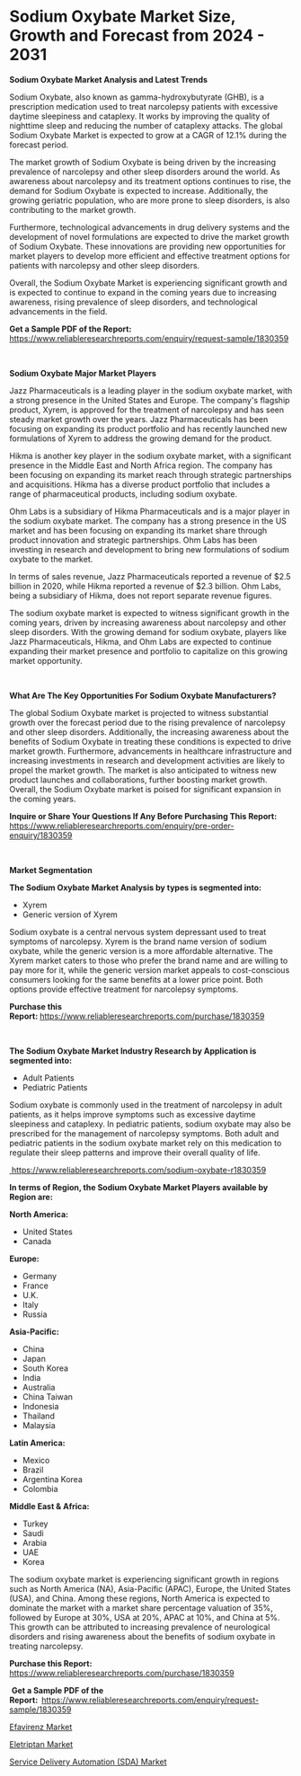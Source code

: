<p><h1>Sodium Oxybate Market Size, Growth and Forecast from 2024 - 2031</h1></p><p><strong>Sodium Oxybate Market Analysis and Latest Trends</strong></p>
<p><p>Sodium Oxybate, also known as gamma-hydroxybutyrate (GHB), is a prescription medication used to treat narcolepsy patients with excessive daytime sleepiness and cataplexy. It works by improving the quality of nighttime sleep and reducing the number of cataplexy attacks. The global Sodium Oxybate Market is expected to grow at a CAGR of 12.1% during the forecast period.</p><p>The market growth of Sodium Oxybate is being driven by the increasing prevalence of narcolepsy and other sleep disorders around the world. As awareness about narcolepsy and its treatment options continues to rise, the demand for Sodium Oxybate is expected to increase. Additionally, the growing geriatric population, who are more prone to sleep disorders, is also contributing to the market growth.</p><p>Furthermore, technological advancements in drug delivery systems and the development of novel formulations are expected to drive the market growth of Sodium Oxybate. These innovations are providing new opportunities for market players to develop more efficient and effective treatment options for patients with narcolepsy and other sleep disorders.</p><p>Overall, the Sodium Oxybate Market is experiencing significant growth and is expected to continue to expand in the coming years due to increasing awareness, rising prevalence of sleep disorders, and technological advancements in the field.</p></p>
<p><strong>Get a Sample PDF of the Report:&nbsp;</strong> <a href="https://www.reliableresearchreports.com/enquiry/request-sample/1830359">https://www.reliableresearchreports.com/enquiry/request-sample/1830359</a></p>
<p>&nbsp;</p>
<p><strong>Sodium Oxybate Major Market Players</strong></p>
<p><p>Jazz Pharmaceuticals is a leading player in the sodium oxybate market, with a strong presence in the United States and Europe. The company's flagship product, Xyrem, is approved for the treatment of narcolepsy and has seen steady market growth over the years. Jazz Pharmaceuticals has been focusing on expanding its product portfolio and has recently launched new formulations of Xyrem to address the growing demand for the product.</p><p>Hikma is another key player in the sodium oxybate market, with a significant presence in the Middle East and North Africa region. The company has been focusing on expanding its market reach through strategic partnerships and acquisitions. Hikma has a diverse product portfolio that includes a range of pharmaceutical products, including sodium oxybate.</p><p>Ohm Labs is a subsidiary of Hikma Pharmaceuticals and is a major player in the sodium oxybate market. The company has a strong presence in the US market and has been focusing on expanding its market share through product innovation and strategic partnerships. Ohm Labs has been investing in research and development to bring new formulations of sodium oxybate to the market.</p><p>In terms of sales revenue, Jazz Pharmaceuticals reported a revenue of $2.5 billion in 2020, while Hikma reported a revenue of $2.3 billion. Ohm Labs, being a subsidiary of Hikma, does not report separate revenue figures. </p><p>The sodium oxybate market is expected to witness significant growth in the coming years, driven by increasing awareness about narcolepsy and other sleep disorders. With the growing demand for sodium oxybate, players like Jazz Pharmaceuticals, Hikma, and Ohm Labs are expected to continue expanding their market presence and portfolio to capitalize on this growing market opportunity.</p></p>
<p>&nbsp;</p>
<p><strong>What Are The Key Opportunities For Sodium Oxybate Manufacturers?</strong></p>
<p><p>The global Sodium Oxybate market is projected to witness substantial growth over the forecast period due to the rising prevalence of narcolepsy and other sleep disorders. Additionally, the increasing awareness about the benefits of Sodium Oxybate in treating these conditions is expected to drive market growth. Furthermore, advancements in healthcare infrastructure and increasing investments in research and development activities are likely to propel the market growth. The market is also anticipated to witness new product launches and collaborations, further boosting market growth. Overall, the Sodium Oxybate market is poised for significant expansion in the coming years.</p></p>
<p><strong>Inquire or Share Your Questions If Any Before Purchasing This Report:</strong> <a href="https://www.reliableresearchreports.com/enquiry/pre-order-enquiry/1830359">https://www.reliableresearchreports.com/enquiry/pre-order-enquiry/1830359</a></p>
<p>&nbsp;</p>
<p><strong>Market Segmentation</strong></p>
<p><strong>The Sodium Oxybate Market Analysis by types is segmented into:</strong></p>
<p><ul><li>Xyrem</li><li>Generic version of Xyrem</li></ul></p>
<p><p>Sodium oxybate is a central nervous system depressant used to treat symptoms of narcolepsy. Xyrem is the brand name version of sodium oxybate, while the generic version is a more affordable alternative. The Xyrem market caters to those who prefer the brand name and are willing to pay more for it, while the generic version market appeals to cost-conscious consumers looking for the same benefits at a lower price point. Both options provide effective treatment for narcolepsy symptoms.</p></p>
<p><strong>Purchase this Report:&nbsp;</strong><a href="https://www.reliableresearchreports.com/purchase/1830359">https://www.reliableresearchreports.com/purchase/1830359</a></p>
<p>&nbsp;</p>
<p><strong>The Sodium Oxybate Market Industry Research by Application is segmented into:</strong></p>
<p><ul><li>Adult Patients</li><li>Pediatric Patients</li></ul></p>
<p><p>Sodium oxybate is commonly used in the treatment of narcolepsy in adult patients, as it helps improve symptoms such as excessive daytime sleepiness and cataplexy. In pediatric patients, sodium oxybate may also be prescribed for the management of narcolepsy symptoms. Both adult and pediatric patients in the sodium oxybate market rely on this medication to regulate their sleep patterns and improve their overall quality of life.</p></p>
<p><a href="https://www.reliableresearchreports.com/sodium-oxybate-r1830359">&nbsp;https://www.reliableresearchreports.com/sodium-oxybate-r1830359</a></p>
<p><strong>In terms of Region, the Sodium Oxybate Market Players available by Region are:</strong></p>
<p>
    <p> <strong> North America: </strong>
        <ul>
            <li>United States</li>
            <li>Canada</li>
        </ul>
        </p> 
    <p> <strong> Europe: </strong>
        <ul>
            <li>Germany</li>
            <li>France</li>
            <li>U.K.</li>
            <li>Italy</li>
            <li>Russia</li>
        </ul>
        </p> 
    <p> <strong> Asia-Pacific: </strong>
        <ul>
            <li>China</li>
            <li>Japan</li>
            <li>South Korea</li>
            <li>India</li>
            <li>Australia</li>
            <li>China Taiwan</li>
            <li>Indonesia</li>
            <li>Thailand</li>
            <li>Malaysia</li>
        </ul>
        </p> 
    <p> <strong> Latin America: </strong>
        <ul>
            <li>Mexico</li>
            <li>Brazil</li>
            <li>Argentina Korea</li>
            <li>Colombia</li>
        </ul>
        </p> 
    <p> <strong> Middle East & Africa: </strong>
        <ul>
            <li>Turkey</li>
            <li>Saudi</li>
            <li>Arabia</li>
            <li>UAE</li>
            <li>Korea</li>
        </ul>
    </p>
    </p>
<p><p>The sodium oxybate market is experiencing significant growth in regions such as North America (NA), Asia-Pacific (APAC), Europe, the United States (USA), and China. Among these regions, North America is expected to dominate the market with a market share percentage valuation of 35%, followed by Europe at 30%, USA at 20%, APAC at 10%, and China at 5%. This growth can be attributed to increasing prevalence of neurological disorders and rising awareness about the benefits of sodium oxybate in treating narcolepsy.</p></p>
<p><strong>Purchase this Report: </strong><a href="https://www.reliableresearchreports.com/purchase/1830359">https://www.reliableresearchreports.com/purchase/1830359</a></p>
<p>&nbsp;<strong>Get a Sample PDF of the Report:&nbsp;&nbsp;</strong><a href="https://www.reliableresearchreports.com/enquiry/request-sample/1830359">https://www.reliableresearchreports.com/enquiry/request-sample/1830359</a></p>
<p><strong></strong></p>
<p><p><a href="https://github.com/SashaBeier2023/Market-Research-Report-List-1/blob/main/efavirenz-market.md">Efavirenz Market</a></p><p><a href="https://github.com/singletonthaxterkelliehr2df/Market-Research-Report-List-2/blob/main/eletriptan-market.md">Eletriptan Market</a></p><p><a href="https://medium.com/@samantha.welch56767/service-delivery-automation-sda-market-the-key-to-successful-business-strategy-forecast-till-4c5de6deb4f1">Service Delivery Automation (SDA) Market</a></p></p>